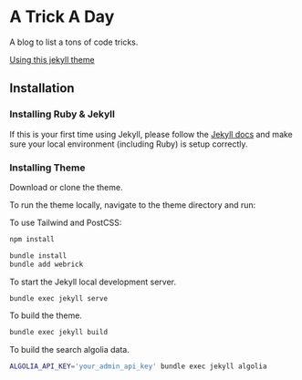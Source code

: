 # A Trick A Day

A blog to list a tons of code tricks.

[Using this jekyll theme](https://github.com/zerostaticthemes/jekyll-atlantic-theme)

## Installation

### Installing Ruby & Jekyll

If this is your first time using Jekyll, please follow the [Jekyll docs](https://jekyllrb.com/docs/installation/) and make sure your local environment (including Ruby) is setup correctly.

### Installing Theme

Download or clone the theme.

To run the theme locally, navigate to the theme directory and run:

To use Tailwind and PostCSS:

```bash
npm install
```

```bash
bundle install
bundle add webrick
```

To start the Jekyll local development server.

```bash
bundle exec jekyll serve
```

To build the theme.

```bash
bundle exec jekyll build
```

To build the search algolia data.

```bash
ALGOLIA_API_KEY='your_admin_api_key' bundle exec jekyll algolia
```
